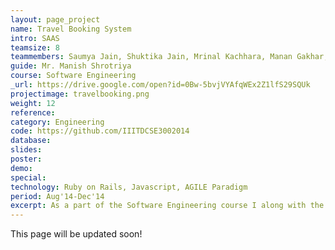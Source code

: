 ```yaml
---
layout: page_project
name: Travel Booking System
intro: SAAS
teamsize: 8
teammembers: Saumya Jain, Shuktika Jain, Mrinal Kachhara, Manan Gakhar, Mansi Verma, Akanksha, Danish Goel
guide: Mr. Manish Shrotriya
course: Software Engineering
_url: https://drive.google.com/open?id=0Bw-5bvjVYAfqWEx2Z1lfS29SQUk
projectimage: travelbooking.png
weight: 12
reference: 
category: Engineering
code: https://github.com/IIITDCSE3002014
database:
slides: 
poster: 
demo:
special:
technology: Ruby on Rails, Javascript, AGILE Paradigm
period: Aug'14-Dec'14
excerpt: As a part of the Software Engineering course I along with the team made a SAAS web application using ruby on rails framework. The Web Application consisted of a system to allow a Travel Agent to effectively run his business by adding and using a set of applets that the service provides.
---
```

This page will be updated soon!